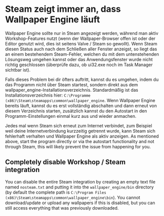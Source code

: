 # Steam zeigt immer an, dass Wallpaper Engine läuft
Wallpaper Engine sollte nur in Steam angezeigt werden, während man aktiv Workshop-Features nutzt (wenn der Wallpaper-Browser offen ist oder der Editor genutzt wird, dies ist seitens Valve / Steam so gewollt). Wenn Steam diesen Status auch nach dem Schließen aller Fenster anzeigst, so liegt das an einem bestehendem Steam-Fehler, welchen du mit dem untenstehenden Lösungsweg umgehen kannst oder das Anwendungsfenster wurde nicht richtig geschlossen (überprüfe dazu, ob ui32.exe noch im Task Manager sichtbar ist).

Falls dieses Problem bei dir öfters auftritt, kannst du es umgehen, indem du das Programm nicht über Steam startest, sondern direkt aus dem wallpaper_engine-Installationsverzeichnis. Standardmäßig ist das Installationsverzeichnis hier: `C:\Programme (x86)\Steam\steamapps\common\wallpaper_engine`. Wenn Wallpaper Engine bereits läuft, kannst du es erst vollständig abschalten und dann erneut von diesem Verzeichnis starten, zusätzlich kannst du den Autostart in den Programm-Einstellungen einmal kurz aus und wieder anmachen.

Jedes mal wenn Steam sich erneut zum Internet verbindet, zum Beispiel weil deine Internetverbindung kurzzeitig getrennt wurde, kann Steam sich fehlerhaft verhalten und Wallpaper Engine als aktiv anzeigen. As mentioned above, start the program directly or via the autostart functionality and not through Steam, this will likely prevent the issue from happening for you.

## Completely disable Workshop / Steam integration
You can disable the entire Steam integration by creating an empty text file named `nosteam.txt` and putting it into the `wallpaper_engine/bin` directory (by default the complete path is `C:\Program Files (x86)\Steam\steamapps\common\wallpaper_engine\bin`). You cannot download/update or upload any wallpapers if this is disabled, but you can still access everything that was previously downloaded. 